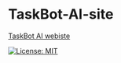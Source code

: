# TaskBot-AI-site
[TaskBot AI webiste](https://taskbot-ai-astrumix.netlify.app/)

[![License: MIT](https://img.shields.io/badge/License-MIT-yellow.svg)](LICENSE)
